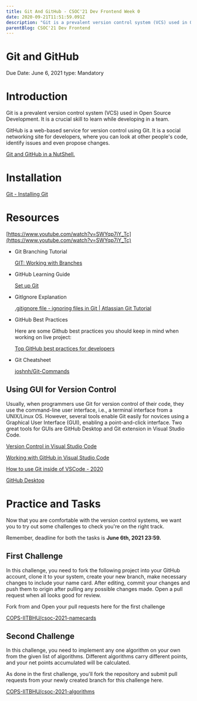 ```yaml
---
title: Git And GitHub - CSOC'21 Dev Frontend Week 0
date: 2020-09-21T11:51:59.091Z
description: "Git is a prevalent version control system (VCS) used in Open Source Development. It is a crucial skill to learn while developing in a team."
parentBlog: CSOC'21 Dev Frontend
---
```


# Git and GitHub

Due Date: June 6, 2021
type: Mandatory

# Introduction

Git is a prevalent version control system (VCS) used in Open Source Development. It is a crucial skill to learn while developing in a team. 

GitHub is a web-based service for version control using Git. It is a social networking site for developers, where you can look at other people's code, identify issues and even propose changes.

[Git and GitHub in a NutShell.](https://codeburst.io/git-and-github-in-a-nutshell-b0a3cc06458f)

# Installation

[Git - Installing Git](https://git-scm.com/book/en/v2/Getting-Started-Installing-Git)

# Resources

[https://www.youtube.com/watch?v=SWYqp7iY_Tc](https://www.youtube.com/watch?v=SWYqp7iY_Tc)

- Git Branching Tutorial

    [GIT: Working with Branches](https://www.youtube.com/watch?v=JTE2Fn_sCZs)

- GitHub Learning Guide

    [Set up Git](https://docs.github.com/en/github/getting-started-with-github/quickstart/set-up-git)

- GitIgnore Explanation

    [.gitignore file - ignoring files in Git | Atlassian Git Tutorial](https://www.atlassian.com/git/tutorials/saving-changes/gitignore)

- GitHub Best Practices

    Here are some Github best practices you should keep in mind when working on live project:

    [Top GitHub best practices for developers](https://www.datree.io/resources/github-best-practices)

- Git Cheatsheet

    [joshnh/Git-Commands](https://github.com/joshnh/Git-Commands/blob/master/README.md)

## Using GUI for Version Control

Usually, when programmers use Git for version control of their code, they use the command-line user interface, i.e., a terminal interface from a UNIX/Linux OS. However, several tools enable Git easily for novices using a Graphical User Interface (GUI), enabling a point-and-click interface. Two great tools for GUIs are GitHub Desktop and Git extension in Visual Studio Code.

[Version Control in Visual Studio Code](https://code.visualstudio.com/docs/editor/versioncontrol)

[Working with GitHub in Visual Studio Code](https://code.visualstudio.com/docs/editor/github)

[How to use Git inside of VSCode - 2020](https://www.youtube.com/watch?v=F2DBSH2VoHQ)

[GitHub Desktop](https://desktop.github.com/)

# Practice and Tasks

Now that you are comfortable with the version control systems, we want you to try out some challenges to check you're on the right track.

Remember, deadline for both the tasks is **June 6th, 2021 23:59.**

## First Challenge

In this challenge, you need to fork the following project into your GitHub account, clone it to your system, create your new branch, make necessary changes to include your name card. After editing, commit your changes and push them to origin after pulling any possible changes made. Open a pull request when all looks good for review.

Fork from and Open your pull requests here for the first challenge

[COPS-IITBHU/csoc-2021-namecards](https://github.com/COPS-IITBHU/csoc-2021-namecards)

## Second Challenge

In this challenge, you need to implement any one algorithm on your own from the given list of algorithms. Different algorithms carry different points, and your net points accumulated will be calculated. 

As done in the first challenge, you'll fork the repository and submit pull requests from your newly created branch for this challenge here.

[COPS-IITBHU/csoc-2021-algorithms](https://github.com/COPS-IITBHU/csoc-2021-algorithms)